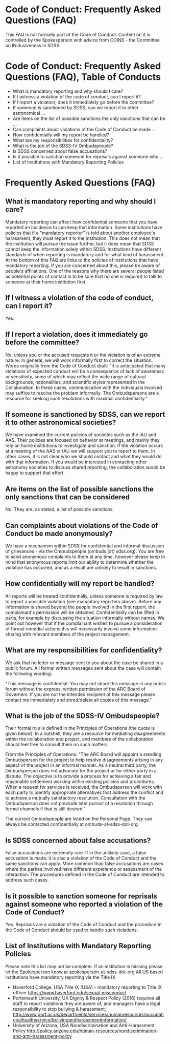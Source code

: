 # Code of Conduct: Frequently Asked Questions (FAQ)
This FAQ is not formally part of the Code of Conduct. Content on it is controlled by the Spokesperson with advice from COINS - the Committee on INclusiveness in SDSS.

# Code of Conduct: Frequently Asked Questions (FAQ), Table of Conducts

- What is mandatory reporting and why should I care?
- If I witness a violation of the code of conduct, can I report it?
- If I report a violation, does it immediately go before the committee?
- If someone is sanctioned by SDSS, can we report it to other astronomical …
- Are items on the list of possible sanctions the only sanctions that can be …
- Can complaints about violations of the Code of Conduct be made …
- How confidentially will my report be handled?
- What are my responsibilities for confidentiality?
- What is the job of the SDSS-IV Ombudspeople?
- Is SDSS concerned about false accusations?
- Is it possible to sanction someone for reprisals against someone who …
- List of Institutions with Mandatory Reporting Policies

# Frequently Asked Questions (FAQ)

## What is mandatory reporting and why should I care?
Mandatory reporting can affect how confidential someone that you have reported an incidence to can keep that information. Some institutions have policies that if a "mandatory reporter" is told about another employee's harassment, they must report it to the institution. This does not mean that the institution will pursue the issue further, but it does mean that SDSS cannot keep the information solely within SDSS. Institutions have different standards of when reporting is mandatory and for what kind of harassment. At the bottom of this FAQ are links to the policies of institutions that have mandatory reporting. If you are concerned about this, please be aware of people's affiliations. One of the reasons why there are several people listed as potential points of contact is to be sure that no one is required to talk to someone at their home institution first.

## If I witness a violation of the code of conduct, can I report it?
Yes.

## If I report a violation, does it immediately go before the committee?
No, unless you or the accused requests it or the violation is of an extreme nature. In general, we will work informally first to correct the situation. Words originally from the Code of Conduct draft: "It is anticipated that many violations of expected conduct will be a consequence of lack of awareness or sensitivity, some of which may reflect the wide range of cultural backgrounds, nationalities, and scientific styles represented in the Collaboration. In these cases, communication with the individuals involved may suffice to resolve the problem informally. The Ombudspersons are a resource for seeking such resolutions with maximal confidentiality."

## If someone is sanctioned by SDSS, can we report it to other astronomical societies?
We have examined the current policies of societies such as the IAU and AAS. Their policies are focused on behavior at meetings, and mainly they rely on home institutions to investigate and sanction. If the violation occurs at a meeting of the AAS or IAU we will support you to report to them. In other cases, it is not clear who we should contact and what they would do with that information. If you would be interested in contacting other astronomy societies to discuss shared reporting, the collaboration would be happy to support that effort.

## Are items on the list of possible sanctions the only sanctions that can be considered
No. They are, as stated, a list of possible sanctions.

## Can complaints about violations of the Code of Conduct be made anonymously?
We have a mechanism within SDSS for confidential and informal discussion of grievances - via the Ombudspeople (ombuds [at] sdss.org). You are free to send anonymous complaints to them at any time, however please keep in mind that anonymous reports limit our ability to determine whether the violation has occurred, and as a result are unlikely to result in sanctions.

## How confidentially will my report be handled?
All reports will be treated confidentially, unless someone is required by law to report a possible violation (see mandatory reporters above). Before any information is shared beyond the people involved in the first report, the complainant's permission will be obtained. Confidentiality can be lifted in parts, for example by discussing the situation informally without names. We point out however that if the complainant wishes to pursue a consideration of formal remedial actions this will necessarily involve some information sharing with relevant members of the project management.

## What are my responsibilities for confidentiality?
We ask that no letter or message sent to you about the case be shared in a public forum. All formal written messages sent about the case will contain the following wording:

"This message is confidential. You may not share this message in any public forum without the express, written permission of the ARC Board of Governers. If you are not the intended recipient of this message please contact me immediately and shred/delete all copies of this message."

## What is the job of the SDSS-IV Ombudspeople?
Their formal role is defined in the Principles of Operations (the quote is given below). In a nutshell, they are a resource for mediating disagreements within the collaboration and project, and members of the collaboration should feel free to consult them on such matters.

From the Principles of Operations: "The ARC Board will appoint a standing Ombudsperson for the project to help resolve disagreements arising in any aspect of the project in an informal manner. As a neutral third party, the Ombudsperson does not advocate for the project or for either party in a dispute. The objective is to provide a process for achieving a fair and reasonable settlement working within existing policies and procedures. When a request for services is received, the Ombudsperson will work with each party to identify appropriate alternatives that address the conflict and to achieve a mutually satisfactory resolution. Consultation with the Ombudsperson does not preclude later pursuit of a resolution through formal channels if that is still desired."

The current Ombudspeople are listed on the Personal Page. They can always be contacted confidentially at ombuds-at-sdss-dot-org

## Is SDSS concerned about false accusations?
False accusations are extremely rare. If in the unlikely case, a false accusation is made, it is also a violation of the Code of Conduct and the same sanctions can apply. More common than false accusations are cases where the parties involved have different experience or assessment of the interaction. The procedures defined in the Code of Conduct are intended to address such cases.

## Is it possible to sanction someone for reprisals against someone who reported a violation of the Code of Conduct?
Yes. Reprisals are a violation of the Code of Conduct and the procedure in the Code of Conduct should be used to handle such violations.

## List of Institutions with Mandatory Reporting Policies
Please note this list may not be complete. If an institution is missing please let the Spokesperson know at spokesperson-at-sdss-dot-org
All US based institutions have mandatory reporting via the Title IX.

- Haverford College, USA	Title IX (USA) - mandatory reporting to Title IX officer	https://www.haverford.edu/sexual-misconduct
- Portsmouth University, UK	Dignity & Respect Policy (2016) requires all staff to report violations they are aware of, and managers have a legal responsibility to stop bullying & harassment; http://www.port.ac.uk/departments/services/humanresources/occupationalhealthservice/bullyingandharassmentinformation/
- University of Arizona, USA	Nondiscrimination and Anti-Harassment Policy	http://policy.arizona.edu/human-resources/nondiscrimination-and-anti-harassment-policy

 

